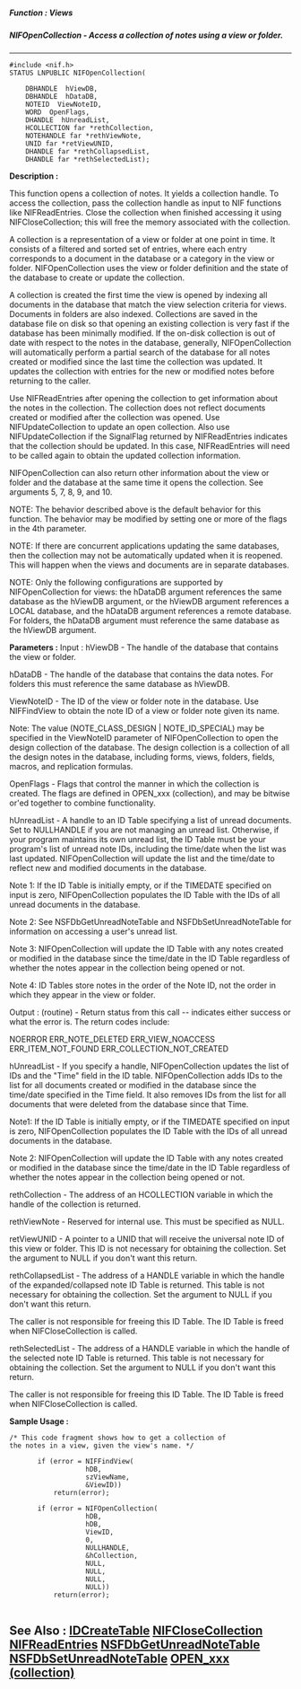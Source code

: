 ##### Function : Views
##### NIFOpenCollection - Access a collection of notes using a view or folder.
---
```
#include <nif.h>
STATUS LNPUBLIC NIFOpenCollection(

	DBHANDLE  hViewDB,
	DBHANDLE  hDataDB,
	NOTEID  ViewNoteID,
	WORD  OpenFlags,
	DHANDLE  hUnreadList,
	HCOLLECTION far *rethCollection,
	NOTEHANDLE far *rethViewNote,
	UNID far *retViewUNID,
	DHANDLE far *rethCollapsedList,
	DHANDLE far *rethSelectedList);
```
**Description :**

This function opens a collection of notes. It yields a collection handle. To 
access the collection, pass the collection handle as input to NIF functions 
like NIFReadEntries. Close the collection when finished accessing it using 
NIFCloseCollection;  this will free the memory associated with the collection.

A collection is a representation of a view or folder at one point in time. It 
consists of a filtered and sorted set of entries, where each entry corresponds 
to a document in the database or a category in the view or folder. 
NIFOpenCollection uses the view or folder definition and the state of the 
database to create or update the collection.

A collection is created the first time the view is opened by indexing all 
documents in the database that match the view selection criteria for views.  
Documents in folders are also indexed.  Collections are saved in the database 
file on disk so that opening an existing collection is very fast if the 
database has been minimally modified.  If the on-disk collection is out of date 
with respect to the notes in the database, generally, NIFOpenCollection will 
automatically perform a partial search of the database for all notes created or 
modified since the last time the collection was updated. It updates the 
collection with entries for the new or modified notes before returning to the 
caller.

Use NIFReadEntries after opening the collection to get information about the 
notes in the collection. The collection does not reflect documents created or 
modified after the collection was opened. Use NIFUpdateCollection to update an 
open collection.  Also use NIFUpdateCollection if the SignalFlag returned by 
NIFReadEntries indicates that the collection should be updated.  In this case, 
NIFReadEntries will need to be called again to obtain the updated collection 
information.

NIFOpenCollection can also return other information about the view or folder 
and the database at the same time it opens the collection. See arguments 5, 7, 
8, 9, and 10.

NOTE: The behavior described above is the default behavior for this function. 
The behavior may be modified by setting one or more of the flags in the 4th 
parameter.

NOTE: If there are concurrent applications updating the same databases, then 
the collection may not be automatically updated when it is reopened.  This will 
happen when the views and documents are in separate databases.

NOTE: Only the following configurations are supported by NIFOpenCollection for 
views:  the hDataDB argument references the same database as the hViewDB 
argument, or the hViewDB argument references a LOCAL database, and the hDataDB 
argument references a remote database.  For folders, the hDataDB argument must 
reference the same database as the hViewDB argument.

**Parameters :**
Input :
hViewDB  -  The handle of the database that contains the view or folder.

hDataDB  -  The handle of the database that contains the data notes.  For folders this must reference the same database as hViewDB.

ViewNoteID  -  The ID of the view or folder note in the database. Use NIFFindView to obtain the note ID of a view or folder note given its name.

Note: The value (NOTE_CLASS_DESIGN | NOTE_ID_SPECIAL) may be specified in the ViewNoteID parameter of NIFOpenCollection to open the design collection of the database. The design collection is a collection of all the design notes in the database, including forms, views, folders, fields, macros, and replication formulas.

OpenFlags  -  Flags that control the manner in which the collection is created. The flags are defined in OPEN_xxx (collection), and may be bitwise or'ed together to combine functionality.

hUnreadList  -  A handle to an ID Table specifying a list of unread documents. Set to NULLHANDLE if you are not managing an unread list. Otherwise, if your program maintains its own unread list, the ID Table must be your program's list of unread note IDs, including the time/date when the list was last updated. NIFOpenCollection will update the list and the time/date to reflect new and modified documents in the database. 

Note 1: If the ID Table is initially empty, or if the TIMEDATE specified on input is zero, NIFOpenCollection populates the ID Table with the IDs of all unread documents in the database.

Note 2: See NSFDbGetUnreadNoteTable and NSFDbSetUnreadNoteTable for information on accessing a user's unread list.

Note 3:  NIFOpenCollection will update the ID Table with any notes created or modified in the database since the time/date in the ID Table regardless of whether the notes appear in the collection being opened or not.

Note 4: ID Tables store notes in the order of the Note ID, not the order in which they appear in the view or folder.

Output :
(routine)  -  Return status from this call -- indicates either success or what the error is. The return codes include:

NOERROR
ERR_NOTE_DELETED
ERR_VIEW_NOACCESS
ERR_ITEM_NOT_FOUND
ERR_COLLECTION_NOT_CREATED


hUnreadList  -  If you specify a handle, NIFOpenCollection updates the list of IDs and the "Time" field in the ID table. NIFOpenCollection adds IDs to the list for all documents created or modified in the database since the time/date specified in the Time field. It also removes IDs from the list for all documents that were deleted from the database since that Time. 

Note1: If the ID Table is initially empty, or if the TIMEDATE specified on input is zero, NIFOpenCollection populates the ID Table with the IDs of all unread documents in the database.

Note 2:  NIFOpenCollection will update the ID Table with any notes created or modified in the database since the time/date in the ID Table regardless of whether the notes appear in the collection being opened or not.


rethCollection  -  The address of an HCOLLECTION variable in which the handle of the collection is returned.

rethViewNote  -  Reserved for internal use.  This must be specified as NULL.

retViewUNID  -  A pointer to a UNID that will receive the universal note ID of this view or folder. This ID is not necessary for obtaining the collection. Set the argument to NULL if you don't want this return.

rethCollapsedList  -  The address of a HANDLE variable in which the handle of the expanded/collapsed note ID Table is returned. This table is not necessary for obtaining the collection. Set the argument to NULL if you don't want this return.

The caller is not responsible for freeing this ID Table. The ID Table is freed when NIFCloseCollection is called.

rethSelectedList  -  The address of a HANDLE variable in which the handle of the selected note ID Table is returned. This table is not necessary for obtaining the collection. Set the argument to NULL if you don't want this return.

The caller is not responsible for freeing this ID Table. The ID Table is freed when NIFCloseCollection is called.


**Sample Usage :**
```
/* This code fragment shows how to get a collection of
the notes in a view, given the view's name. */

       if (error = NIFFindView(
                   hDB, 
                   szViewName, 
                   &ViewID))
           return(error);

       if (error = NIFOpenCollection(
                   hDB,  
                   hDB,   
                   ViewID,  
                   0,     
                   NULLHANDLE,   
                   &hCollection,  
                   NULL,     
                   NULL,  
                   NULL,      
                   NULL)) 
           return(error);


```
**See Also :**
[IDCreateTable](/reference/Func/IDCreateTable)
[NIFCloseCollection](/reference/Func/NIFCloseCollection)
[NIFReadEntries](/reference/Func/NIFReadEntries)
[NSFDbGetUnreadNoteTable](/reference/Func/NSFDbGetUnreadNoteTable)
[NSFDbSetUnreadNoteTable](/reference/Func/NSFDbSetUnreadNoteTable)
[OPEN_xxx (collection)](/reference/Symb/OPEN_xxx (collection))
---
